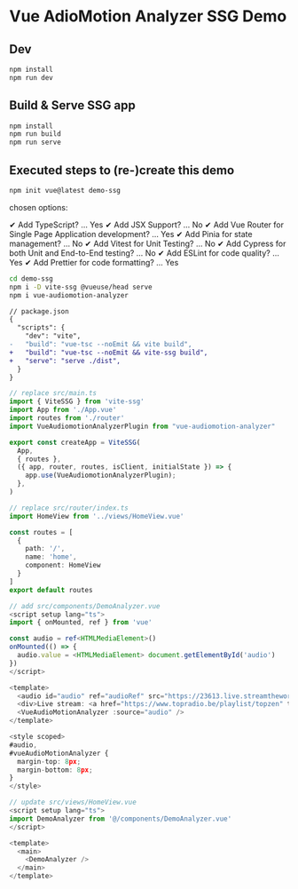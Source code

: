# Vue AdioMotion Analyzer SSG Demo

## Dev

```sh
npm install
npm run dev
```

## Build & Serve SSG app

```sh
npm install
npm run build
npm run serve
```

## Executed steps to (re-)create this demo

```sh
npm init vue@latest demo-ssg

```

chosen options:

✔ Add TypeScript? … Yes
✔ Add JSX Support? … No
✔ Add Vue Router for Single Page Application development? … Yes
✔ Add Pinia for state management? … No
✔ Add Vitest for Unit Testing? … No
✔ Add Cypress for both Unit and End-to-End testing? … No
✔ Add ESLint for code quality? … Yes
✔ Add Prettier for code formatting? … Yes

```sh
cd demo-ssg 
npm i -D vite-ssg @vueuse/head serve
npm i vue-audiomotion-analyzer
```

```diff
// package.json
{
  "scripts": {
    "dev": "vite",
-   "build": "vue-tsc --noEmit && vite build",
+   "build": "vue-tsc --noEmit && vite-ssg build",
+   "serve": "serve ./dist",
  }
}
```

```ts
// replace src/main.ts
import { ViteSSG } from 'vite-ssg'
import App from './App.vue'
import routes from './router'
import VueAudiomotionAnalyzerPlugin from "vue-audiomotion-analyzer"

export const createApp = ViteSSG(
  App,
  { routes },
  ({ app, router, routes, isClient, initialState }) => {
    app.use(VueAudiomotionAnalyzerPlugin);
  },
)
```

```ts
// replace src/router/index.ts
import HomeView from '../views/HomeView.vue'

const routes = [
  {
    path: '/',
    name: 'home',
    component: HomeView
  }
]
export default routes
```

```ts
// add src/components/DemoAnalyzer.vue
<script setup lang="ts">
import { onMounted, ref } from 'vue'

const audio = ref<HTMLMediaElement>()
onMounted(() => {
  audio.value = <HTMLMediaElement> document.getElementById('audio')
})
</script>

<template>
  <audio id="audio" ref="audioRef" src="https://23613.live.streamtheworld.com/TOPZEN_SC" control crossorigin="anonymous"></audio>
  <div>Live stream: <a href="https://www.topradio.be/playlist/topzen" target="_blank">Zen FM</a></div>
  <VueAudioMotionAnalyzer :source="audio" />
</template>

<style scoped>
#audio,
#vueAudioMotionAnalyzer {
  margin-top: 8px;
  margin-bottom: 8px;
}
</style>

```

```ts
// update src/views/HomeView.vue
<script setup lang="ts">
import DemoAnalyzer from '@/components/DemoAnalyzer.vue'
</script>

<template>
  <main>
    <DemoAnalyzer />
  </main>
</template>
```

